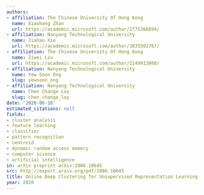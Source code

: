 ```yaml
---
authors:
- affiliation: The Chinese University Of Hong Kong
  name: Xiaohang Zhan
  url: https://academic.microsoft.com/author/2775366894/
- affiliation: Nanyang Technological University
  name: Jiahao Xie
  url: https://academic.microsoft.com/author/3035502767/
- affiliation: The Chinese University Of Hong Kong
  name: Ziwei Liu
  url: https://academic.microsoft.com/author/2149913060/
- affiliation: Nanyang Technological University
  name: Yew Soon Ong
  slug: yewsoon_ong
- affiliation: Nanyang Technological University
  name: Chen Change Loy
  slug: chen_change_loy
date: '2020-06-18'
estimated_citations: null
fields:
- cluster analysis
- feature learning
- classifier
- pattern recognition
- centroid
- dynamic random access memory
- computer science
- artificial intelligence
in: arXiv preprint arXiv:2006.10645
src: http://export.arxiv.org/pdf/2006.10645
title: Online Deep Clustering for Unsupervised Representation Learning
year: 2020
---
```


